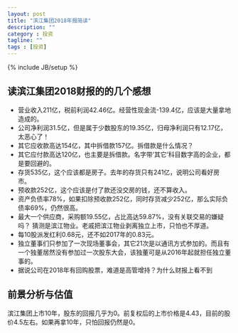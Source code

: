 ```yaml
---
layout: post
title: "滨江集团2018年报简读"
description: ""
category : 投资
tagline: ""
tags : [投资]
---
```

{% include JB/setup %}


## 读滨江集团2018财报的的几个感想

* 营业收入211亿，税前利润42.46亿。经营性现金流-139.4亿，应该是大量拿地造成的。
* 公司净利润31.5亿，但是属于少数股东的19.35亿，归母净利润只有12.17亿，太恶心了！
* 其它应收款高达154亿，其中拆借款157亿。拆借款是什么情况？ 
* 其它应付款高达120亿，也主要是拆借款。名字带‘其它’科目数字高的企业，都是要回避的。
* 存货535亿，这个应该都是房子。去年的存货只有241亿，说明公司看好房市。
* 预收款252亿，这个应该是付了款还没交房的钱，还不算收入。
* 资产负债率78%，如果扣除预收款252亿，同时存货减少252亿，那么实际负债率69%，仍然很高。
* 最大一个供应商，采购额19.55亿，占比高达59.87%，没有关联交易的嫌疑吗？ 猜测是滨江物业。老戚把滨江物业剥离独立上市，只怕也不厚道。
* 每10股派发红利0.68元，还不如2017年的0.83元。
* 独立董事们只参加了一次现场董事会，其它21次是以通讯方式参加的。而且有一个独董居然没有参加过一次股东大会，该独董可是从2016年起就担任独立董事的。
* 据说公司在2018年有回购股票，难道是高管增持？为什么财报上看不到 


## 前景分析与估值

滨江集团上市10年，股东的回报几乎为0。前复权后的上市价格是4.43，目前的股价4.5左右。如果再拿10年，只怕回报仍然是0。
